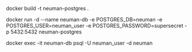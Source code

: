docker build -t neuman-postgres .

docker run -d --name neuman-db -e POSTGRES_DB=neuman  -e POSTGRES_USER=neuman_user -e POSTGRES_PASSWORD=supersecret -p 5432:5432 neuman-postgres

docker exec -it neuman-db psql -U neuman_user -d neuman

